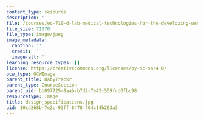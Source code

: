 ```yaml
---
content_type: resource
description: ''
file: /courses/ec-710-d-lab-medical-technologies-for-the-developing-world-spring-2010/10cd268b7e2c93ff8478704c14b263a3_design_specifications.jpg
file_size: 71370
file_type: image/jpeg
image_metadata:
  caption: ''
  credit: ''
  image-alt: ''
learning_resource_types: []
license: https://creativecommons.org/licenses/by-nc-sa/4.0/
ocw_type: OCWImage
parent_title: BabyTrackr
parent_type: CourseSection
parent_uid: bb097725-8aab-b7d2-7e42-559fcd0fbc98
resourcetype: Image
title: design_specifications.jpg
uid: 10cd268b-7e2c-93ff-8478-704c14b263a3
---
```

